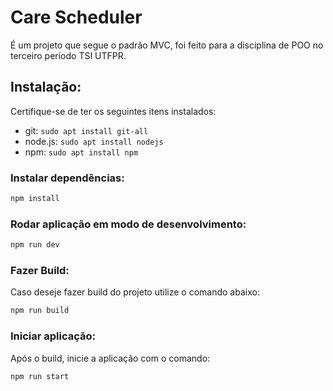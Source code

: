 # Care Scheduler 

É um projeto que segue o padrão MVC, foi feito para a disciplina de POO no terceiro período TSI UTFPR. 

## Instalação:

Certifique-se de ter os seguintes itens instalados: 
- git:  `sudo apt install git-all`
- node.js: `sudo apt install nodejs` 
- npm: `sudo apt install npm` 

### Instalar dependências:

```bash
npm install
```

### Rodar aplicação em modo de desenvolvimento:

```bash
npm run dev
```

### Fazer Build:

Caso deseje fazer build do projeto utilize o comando abaixo:

```bash
npm run build
```

### Iniciar aplicação:

Após o build, inicie a aplicação com o comando:

```bash
npm run start
```

